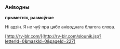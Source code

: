 ### Аніводны
**прыметнік, размоўнае**

Ні адзін. Я не чуў пра цябе аніводнага благога слова.

<a rel="author">[http://rv-blr.com/](http://rv-blr.com/slounik.jsp?letterId=0&maskId=0&pageId=227)</a>
